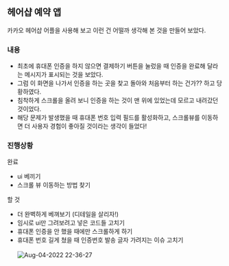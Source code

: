 ## 헤어샵 예약 앱
카카오 헤어샵 어플을 사용해 보고 이런 건 어떨까 생각해 본 것을 만들어 보았다.

### 내용
- 최초에 휴대폰 인증을 하지 않으면 결제하기 버튼을 눌렀을 때 인증을 완료해 달라는 메시지가 표시되는 것을 보았다.
- 그럼 이 화면을 나가서 인증을 하는 곳을 찾고 돌아와 처음부터 하는 건가?? 하고 당황하였다.
- 침착하게 스크롤을 올려 보니 인증을 하는 것이 맨 위에 있었는데 모르고 내려갔던 것이었다.
- 해당 문제가 발생했을 때 휴대폰 번호 입력 필드를 활성화하고, 스크롤뷰를 이동하면 더 사용자 경험이 좋아질 것이라는 생각이 들었다!

### 진행상황
완료
- ui 베끼기
- 스크롤 뷰 이동하는 방법 찾기

할 것
- 더 완벽하게 베껴보기 (디테일을 살리자!)
- 임시로 ui만 그려보려고 넣은 코드들 고치기
- 휴대폰 인증을 안 했을 때에만 스크롤하게 하기
- 휴대폰 번호 길게 쳤을 때 인증번호 발송 글자 가려지는 이슈 고치기
<br><br>
![Aug-04-2022 22-36-27](https://user-images.githubusercontent.com/60867063/182860754-2b7de703-bbd5-453e-bca4-dab50e460f47.gif)
